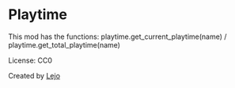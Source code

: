 # Playtime

This mod has the functions: playtime.get_current_playtime(name) / playtime.get_total_playtime(name)

License: CC0

Created by [Lejo](https://github.com/Lejo1)
